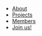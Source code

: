 - [About](readme.md)
- [Projects](projects.md)
- [Members](members.md)
- [Join us!](applications.md)
